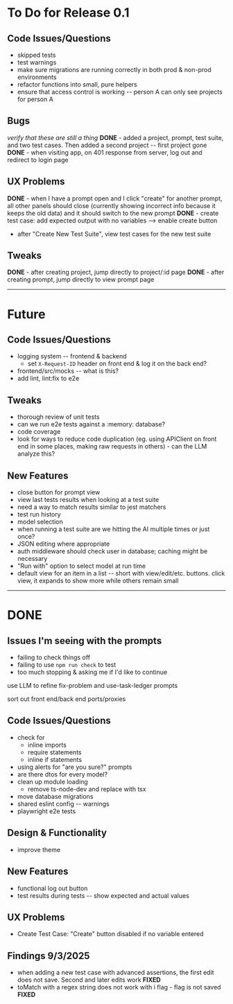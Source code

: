 # To Do for Release 0.1

## Code Issues/Questions
- skipped tests
- test warnings
- make sure migrations are running correctly in both prod & non-prod environments
- refactor functions into small, pure helpers
- ensure that access control is working -- person A can only see projects for person A

## Bugs
*verify that these are still a thing*
**DONE** - added a project, prompt, test suite, and two test cases. Then added a second project -- first project gone
**DONE** - when visiting app, on 401 response from server, log out and redirect to login page

## UX Problems
**DONE** - when I have a prompt open and I click "create" for another prompt, all other panels should close (currently showing incorrect info because it keeps the old data) and it should switch to the new prompt
**DONE** - create test case: add expected output with no variables --> enable create button
- after "Create New Test Suite", view test cases for the new test suite

## Tweaks
**DONE** - after creating project, jump directly to project/:id page
**DONE** - after creating prompt, jump directly to view prompt page

---

# Future

## Code Issues/Questions
- logging system -- frontend & backend
  - set `X-Request-ID` header on front end & log it on the back end?
- frontend/src/mocks -- what is this?
- add lint, lint:fix to e2e

## Tweaks
- thorough review of unit tests
- can we run e2e tests against a :memory: database?
- code coverage
- look for ways to reduce code duplication (eg. using APIClient on front end in some places, making raw requests in others) - can the LLM analyze this?

## New Features
- close button for prompt view
- view last tests results when looking at a test suite
- need a way to match results similar to jest matchers
- test run history
- model selection
- when running a test suite are we hitting the AI multiple times or just once?
- JSON editing where appropriate
- auth middleware should check user in database; caching might be necessary
- "Run with" option to select model at run time
- default view for an item in a list -- short with view/edit/etc. buttons. click view, it expands to show more while others remain small

---

# DONE

## Issues I'm seeing with the prompts
- failing to check things off
- failing to use `npm run check` to test
- too much stopping & asking me if I'd like to continue

use LLM to refine fix-problem and use-task-ledger prompts

sort out front end/back end ports/proxies

## Code Issues/Questions
- check for
  - inline imports
  - require statements
  - inline if statements
- using alerts for "are you sure?" prompts
- are there dtos for every model?
- clean up module loading
  - remove ts-node-dev and replace with tsx
- move database migrations
- shared eslint config -- warnings
- playwright e2e tests

## Design & Functionality
- improve theme

## New Features
- functional log out button
- test results during tests -- show expected and actual values

## UX Problems
- Create Test Case: "Create" button disabled if no variable entered

## Findings 9/3/2025
- when adding a new test case with advanced assertions, the first edit does not save. Second and later edits work **FIXED**
- toMatch with a regex string does not work with i flag - flag is not saved **FIXED**
